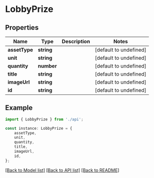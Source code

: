 # LobbyPrize


## Properties

Name | Type | Description | Notes
------------ | ------------- | ------------- | -------------
**assetType** | **string** |  | [default to undefined]
**unit** | **string** |  | [default to undefined]
**quantity** | **number** |  | [default to undefined]
**title** | **string** |  | [default to undefined]
**imageUrl** | **string** |  | [default to undefined]
**id** | **string** |  | [default to undefined]

## Example

```typescript
import { LobbyPrize } from './api';

const instance: LobbyPrize = {
    assetType,
    unit,
    quantity,
    title,
    imageUrl,
    id,
};
```

[[Back to Model list]](../README.md#documentation-for-models) [[Back to API list]](../README.md#documentation-for-api-endpoints) [[Back to README]](../README.md)
